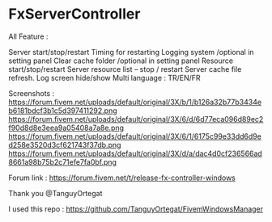 # FxServerController

All Feature :

Server start/stop/restart
Timing for restarting
Logging system /optional in setting panel
Clear cache folder /optional in setting panel
Resource start/stop/restart
Server resource list – stop / restart
Server cache file refresh.
Log screen hide/show
Multi language : TR/EN/FR

Screenshots : 
https://forum.fivem.net/uploads/default/original/3X/b/1/b126a32b77b3434eb6181bdcf3b1c5d397411292.png
https://forum.fivem.net/uploads/default/original/3X/6/d/6d77eca096d89ec2f90d8d8e3eea9a05408a7a8e.png
https://forum.fivem.net/uploads/default/original/3X/6/1/6175c99e33dd6d9ed258e3520d3cf621743f37db.png
https://forum.fivem.net/uploads/default/original/3X/d/a/dac4d0cf236566ad8661a98b75b2c71efe7fa0bf.png


Forum link : https://forum.fivem.net/t/release-fx-controller-windows

Thank you @TanguyOrtegat

I used this repo : https://github.com/TanguyOrtegat/FivemWindowsManager
